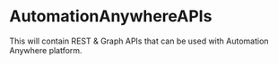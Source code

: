 # AutomationAnywhereAPIs
This will contain REST &amp; Graph APIs that can be used with Automation Anywhere platform.
